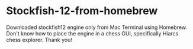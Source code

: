 # Stockfish-12-from-homebrew
Downloaded stockfish12 engine only from Mac Terminal using Homebrew. Don't know how to place the engine in a chess GUI, specifically Hiarcs chess explorer. Thank you!
